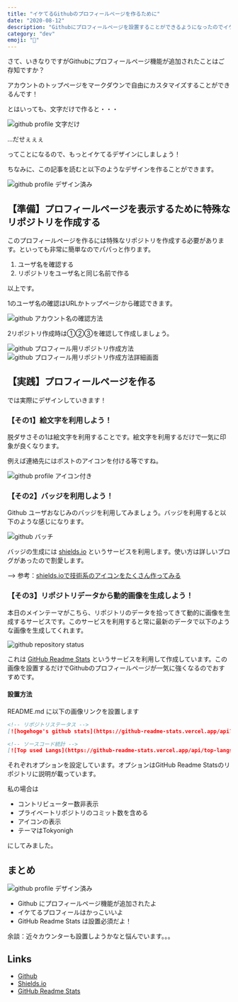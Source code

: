 ```yaml
---
title: "イケてるGithubのプロフィールページを作るために"
date: "2020-08-12"
description: "Githubにプロフィールページを設置することができるようになったのでイケてる感じにしてみました。今回はShields.ioを利用したバッチの掲載と Github Readme Stats を利用したリポ統計画像を設置します"
category: "dev"
emoji: "🐙"
---
```


さて、いきなりですがGithubにプロフィールページ機能が追加されたことはご存知ですか？

アカウントのトップページをマークダウンで自由にカスタマイズすることができるんです！

とはいっても、文字だけで作ると・・・

![github profile 文字だけ](./github_profile_4.png)

...だせぇぇぇ

ってことになるので、もっとイケてるデザインにしましょう！

ちなみに、この記事を読むと以下のようなデザインを作ることができます。

![github profile デザイン済み](./github_profile_1.png)

## 【準備】プロフィールページを表示するために特殊なリポジトリを作成する

このプロフィールページを作るには特殊なリポジトリを作成する必要があります。といっても非常に簡単なのでパパっと作ります。

1. ユーザ名を確認する
2. リポジトリをユーザ名と同じ名前で作る

以上です。

1のユーザ名の確認はURLかトップページから確認できます。

![github アカウント名の確認方法](./github_user_id.png)

2リポジトリ作成時は①②③を確認して作成しましょう。

![github プロフィール用リポジトリ作成方法](./github_profile_2.png)
![github プロフィール用リポジトリ作成方法詳細画面](./github_profile_3.png)

## 【実践】プロフィールページを作る

では実際にデザインしていきます！

### 【その1】絵文字を利用しよう！

脱ダサさその1は絵文字を利用することです。絵文字を利用するだけで一気に印象が良くなります。

例えば連絡先にはポストのアイコンを付ける等ですね。

![github profile アイコン付き](./github_profile_5.png)

### 【その2】バッジを利用しよう！

Github ユーザおなじみのバッジを利用してみましょう。バッジを利用すると以下のような感じになります。

![github バッチ](./github_profile_6.png)

バッジの生成には [shields.io](https://shields.io/) というサービスを利用します。使い方は詳しいブログがあったので割愛します。

--> 参考：[shields.ioで技術系のアイコンをたくさん作ってみる](https://tech-blog.s-yoshiki.com/entry/150)

### 【その3】リポジトリデータから動的画像を生成しよう！

本日のメインテーマがこちら、リポジトリのデータを拾ってきて動的に画像を生成するサービスです。このサービスを利用すると常に最新のデータで以下のような画像を生成してくれます。

![github repository status](./github_profile_7.png)

これは [GitHub Readme Stats](https://github.com/anuraghazra/github-readme-stats) というサービスを利用して作成しています。この画像を設置するだけでGithubのプロフィールページが一気に強くなるのでおすすめです。

#### 設置方法

README.md に以下の画像リンクを設置します

```README.md
<!-- リポジトリステータス -->
[![hogehoge's github stats](https://github-readme-stats.vercel.app/api?username=ユーザ名&hide=contribs&count_private=true&show_icons=true&theme=tokyonight)](https://github.com/ユーザ名/)

<!-- ソースコード統計 -->
[![Top used Langs](https://github-readme-stats.vercel.app/api/top-langs/?username=ユーザ名&layout=compact&theme=tokyonight)](https://github.com/ユーザ名/)
```
それぞれオプションを設定しています。オプションはGitHub Readme Statsのリポジトリに説明が載っています。

私の場合は

- コントリビューター数非表示
- プライベートリポジトリのコミット数を含める
- アイコンの表示
- テーマはTokyonigh

にしてみました。


## まとめ

![github profile デザイン済み](./github_profile_1.png)

- Github にプロフィールページ機能が追加されたよ
- イケてるプロフィールはかっこいいよ
- GitHub Readme Stats は設置必須だよ！

余談：近々カウンターも設置しようかなと悩んでいます。。。

## Links

- [Github](https://github.com/psbss)
- [Shields.io](https://shields.io/category/build)
- [GitHub Readme Stats](https://github.com/anuraghazra/github-readme-stats)
